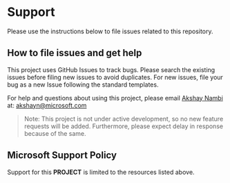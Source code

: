 # Support

Please use the instructions below to file issues related to this repository.

## How to file issues and get help  

This project uses GitHub Issues to track bugs. Please search the existing 
issues before filing new issues to avoid duplicates.  For new issues, file your bug as a new Issue following the standard templates.

For help and questions about using this project, please email [Akshay Nambi](https://www.microsoft.com/en-us/research/people/akshayn/) at: [akshayn@microsoft.com](mailto:akshayn@microsoft.com)

> Note: This project is not under active development, so no new feature requests will be added. Furthermore, please expect delay in response because of the same.

## Microsoft Support Policy  

Support for this **PROJECT** is limited to the resources listed above.
